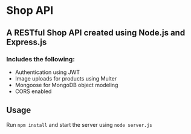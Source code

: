 # Shop API

## A RESTful Shop API created using Node.js and Express.js

### Includes the following:

* Authentication using JWT
* Image uploads for products using Multer
* Mongoose for MongoDB object modeling
* CORS enabled

## Usage

Run `npm install` and start the server using `node server.js`
